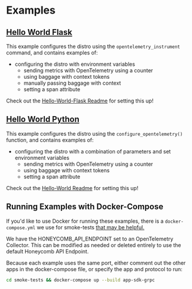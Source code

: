 # Examples

## [Hello World Flask](hello-world-flask/)

This example configures the distro using the `opentelemetry_instrument` command, and contains examples of:

- configuring the distro with environment variables
  - sending metrics with OpenTelemetry using a counter
  - using baggage with context tokens
  - manually passing baggage with context
  - setting a span attribute

Check out the [Hello-World-Flask Readme](hello-world-flask/README.md) for setting this up!

## [Hello World Python](hello-world/)

This example configures the distro using the `configure_opentelemetry()` function, and contains examples of:

- configuring the distro with a combination of parameters and set environment variables
  - sending metrics with OpenTelemetry using a counter
  - using baggage with context tokens
  - setting a span attribute

Check out the [Hello-World Readme](hello-world/README.md) for setting this up!

## Running Examples with Docker-Compose

If you'd like to use Docker for running these examples, there is a `docker-compose.yml` we use for smoke-tests [that may be helpful.](../smoke-tests/docker-compose.yml)

We have the HONEYCOMB_API_ENDPOINT set to an OpenTelemetry Collector. This can be modified as needed or deleted entirely to use the default Honeycomb API Endpoint.

Because each example uses the same port, either comment out the other apps in the docker-compose file, or specify the app and protocol to run:

```bash
cd smoke-tests && docker-compose up --build app-sdk-grpc
```
